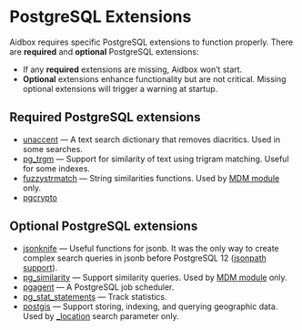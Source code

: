 # PostgreSQL Extensions

Aidbox requires specific PostgreSQL extensions to function properly.  There are **required** and **optional** PostgreSQL extensions:

* If any **required** extensions are missing, Aidbox won’t start.&#x20;
* **Optional** extensions enhance functionality but are not critical. Missing optional extensions will trigger a warning at startup.

## Required PostgreSQL extensions

* [unaccent](https://www.postgresql.org/docs/current/unaccent.html) — A text search dictionary that removes diacritics. Used in some searches.
* [pg\_trgm](https://www.postgresql.org/docs/current/pgtrgm.html) —  Support for similarity of text using trigram matching. Useful for some indexes.
* [fuzzystrmatch](https://www.postgresql.org/docs/current/fuzzystrmatch.html) —  String similarities functions. Used by [MDM module](../modules/other-modules/mdm/) only.
* [pgcrypto](https://www.postgresql.org/docs/current/pgcrypto.html)

## Optional PostgreSQL extensions

* [jsonknife](https://github.com/niquola/jsonknife) — Useful functions for jsonb. It was the only way to create complex search queries in jsonb before PostgreSQL 12 ([jsonpath support](https://www.postgresql.org/docs/current/functions-json.html)).
* [pg\_similarity](https://github.com/eulerto/pg_similarity) — Support similarity queries. Used by [MDM module](../modules/other-modules/mdm/) only.
* [pgagent](https://github.com/pgadmin-org/pgagent) — A PostgreSQL job scheduler.
* [pg\_stat\_statements](https://www.postgresql.org/docs/current/pgstatstatements.html) — Track statistics.
* [postgis](https://github.com/postgis/postgis) — Support storing, indexing, and querying geographic data. Used by [\_location](../api-1/api/search-1/other/location-search.md) search parameter only.
